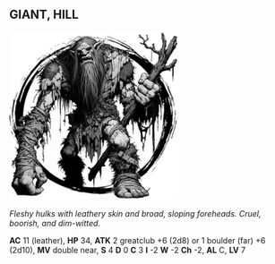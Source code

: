 ## GIANT, HILL

![](images/giant-hill.webp)

_Fleshy hulks with leathery skin and broad, sloping foreheads. Cruel, boorish, and dim-witted._

**AC** 11 (leather), **HP** 34, **ATK** 2 greatclub +6 (2d8) or 1 boulder (far) +6 (2d10), **MV** double near, **S** 4 **D** 0 **C** 3 **I** -2 **W** -2 **Ch** -2, **AL** C, **LV** 7

